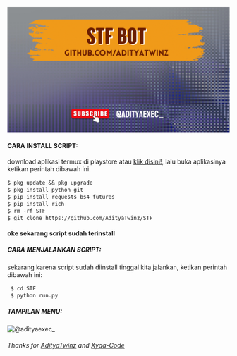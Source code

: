 ![@adityaexec_](https://github.com/AdityaTwinz/STF/blob/main/images/%40AdityaExec_.png)

#### CARA INSTALL SCRIPT:
 download aplikasi termux di playstore atau [klik disini!](https://f-droid.org/repo/com.termux_118.apk), lalu buka aplikasinya ketikan perintah dibawah ini.
 ```
 $ pkg update && pkg upgrade
 $ pkg install python git
 $ pip install requests bs4 futures
 $ pip install rich
 $ rm -rf STF
 $ git clone https://github.com/AdityaTwinz/STF
 ```
#### oke sekarang script sudah terinstall
##### CARA MENJALANKAN SCRIPT:
 sekarang karena script sudah diinstall tinggal kita jalankan, ketikan perintah dibawah ini:
 ```
  $ cd STF
  $ python run.py
 ```
##### TAMPILAN MENU:
![@adityaexec_]()


###### Thanks for [AdityaTwinz](https://github.com/AdityaTwinz) and [Xyaa-Code](https://github.com/Xyaa-Code)
